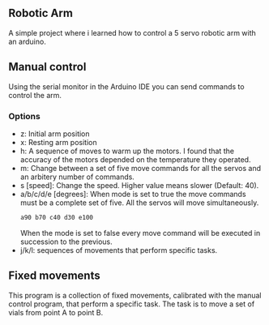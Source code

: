## Robotic Arm
A simple project where i learned how to control a 5 servo robotic arm with an arduino.

## Manual control
Using the serial monitor in the Arduino IDE you can send commands to control the arm.

### Options
* z: Initial arm position
* x: Resting arm position
* h: A sequence of moves to warm up the motors. I found that the accuracy of the motors depended on the temperature they operated.
* m: Change between a set of five move commands for all the servos and an arbitery number of commands.
* s [speed]: Change the speed. Higher value means slower (Default: 40).
* a/b/c/d/e [degrees]: When mode is set to true the move commands must be a complete set of five. All the servos will move simultaneously.
  ```sh
  a90 b70 c40 d30 e100 
  ```
  When the mode is set to false every move command will be executed in succession to the previous. 
* j/k/l: sequences of movements that perform specific tasks.

## Fixed movements
This program is a collection of fixed movements, calibrated with the manual control program, that perform a specific task. The task is to move a set of vials from point A to point B.
